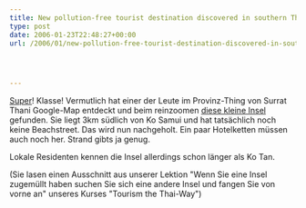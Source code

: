 ```yaml
---
title: New pollution-free tourist destination discovered in southern Thailand
type: post
date: 2006-01-23T22:48:27+00:00
url: /2006/01/new-pollution-free-tourist-destination-discovered-in-southern-thailand/




---
```

[Super][1]! Klasse! Vermutlich hat einer der Leute im Provinz-Thing von Surrat Thani Google-Map entdeckt und beim reinzoomen [diese kleine Insel][2] gefunden. Sie liegt 3km südlich von Ko Samui und hat tatsächlich noch keine Beachstreet. Das wird nun nachgeholt. Ein paar Hotelketten müssen auch noch her. Strand gibts ja genug.

Lokale Residenten kennen die Insel allerdings schon länger als Ko Tan.

(Sie lasen einen Ausschnitt aus unserer Lektion "Wenn Sie eine Insel zugemüllt haben suchen Sie sich eine andere Insel und fangen Sie von vorne an" unseres Kurses "Tourism the Thai-Way")

 [1]: http://etna.mcot.net/query.php?nid=6110
 [2]: http://maps.google.com/?ll=9.37116,99.94606&spn=0.058602,0.055618&t=k
